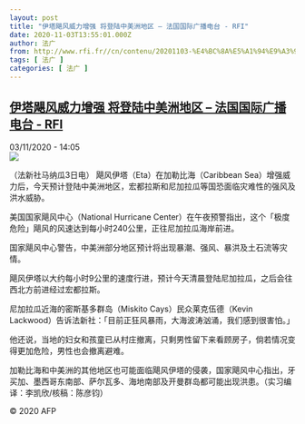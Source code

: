 ```yaml
---
layout: post
title: "伊塔飓风威力增强 将登陆中美洲地区 – 法国国际广播电台 - RFI"
date: 2020-11-03T13:55:01.000Z
author: 法广
from: http://www.rfi.fr//cn/contenu/20201103-%E4%BC%8A%E5%A1%94%E9%A3%93%E9%A3%8E%E5%A8%81%E5%8A%9B%E5%A2%9E%E5%BC%BA-%E5%B0%86%E7%99%BB%E9%99%86%E4%B8%AD%E7%BE%8E%E6%B4%B2%E5%9C%B0%E5%8C%BA
tags: [ 法广 ]
categories: [ 法广 ]
---
```

<!--1604411701000-->
[伊塔飓风威力增强 将登陆中美洲地区 – 法国国际广播电台 - RFI](http://www.rfi.fr//cn/contenu/20201103-%E4%BC%8A%E5%A1%94%E9%A3%93%E9%A3%8E%E5%A8%81%E5%8A%9B%E5%A2%9E%E5%BC%BA-%E5%B0%86%E7%99%BB%E9%99%86%E4%B8%AD%E7%BE%8E%E6%B4%B2%E5%9C%B0%E5%8C%BA)
------

<div>
<div>03/11/2020 - 14:05</div><img src="https://s.rfi.fr/media/display/4d5c8d84-1dda-11eb-a03b-005056bff430/w:310/p:16x9/int0024b.201103210502.jpg"><div class="t-content__body u-clearfix">            <p>（法新社马纳瓜3日电）    飓风伊塔（Eta）在加勒比海（Caribbean Sea）增强威力后，今天预计登陆中美洲地区，宏都拉斯和尼加拉瓜等国恐面临灾难性的强风及洪水威胁。</p><p>    美国国家飓风中心（National Hurricane Center）在午夜预警指出，这个「极度危险」飓风的风速达到每小时240公里，正往尼加拉瓜海岸前进。</p><p>    国家飓风中心警告，中美洲部分地区预计将出现暴潮、强风、暴洪及土石流等灾情。</p><p>    飓风伊塔以大约每小时9公里的速度行进，预计今天清晨登陆尼加拉瓜，之后会往西北方前进经过宏都拉斯。</p><p>    尼加拉瓜近海的密斯基多群岛（Miskito Cays）民众莱克伍德（Kevin Lackwood）告诉法新社：「目前正狂风暴雨，大海波涛汹涌，我们感到很害怕。」</p><p>    他还说，当地的妇女和孩童已从村庄撤离，只剩男性留下来看顾房子，倘若情况变得更加危险，男性也会撤离避难。</p><p>    加勒比海和中美洲的其他地区也可能面临飓风伊塔的侵袭，国家飓风中心指出，牙买加、墨西哥东南部、萨尔瓦多、海地南部及开曼群岛都可能出现洪患。（实习编译：李凯欣/核稿：陈彦钧）</p>            <p class="t-copyright">© 2020 AFP</p>        </div>
</div>
